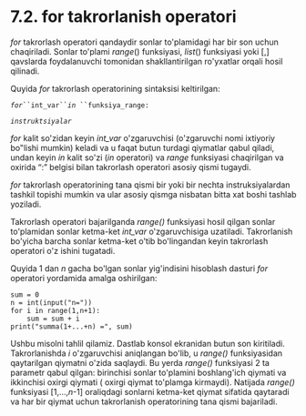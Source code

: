 # 7.2. for takrorlanish operatori

&#x20;_for_ takrorlash operatori qandaydir sonlar to'plamidagi har bir son uchun chaqiriladi. Sonlar to'plami  _range_() funksiyasi,  _list_() funksiyasi  yoki \[,] qavslarda foydalanuvchi tomonidan shakllantirilgan ro'yxatlar orqali hosil qilinadi.

&#x20;Quyida _for_ takrorlash operatorining sintaksisi keltirilgan:&#x20;

_`for`_` ``int_var`` `_`in`_` ``funksiya_range:`

&#x20;   _`instruktsiyalar`_

_for_ kalit so'zidan keyin _int\_var_ o'zgaruvchisi (o'zgaruvchi nomi ixtiyoriy bo‟lishi mumkin) keladi va u faqat butun turdagi qiymatlar qabul qiladi, undan keyin _in_ kalit so'zi (_in_ operatori) va _range_ funksiyasi chaqirilgan va oxirida “:” belgisi bilan takrorlash operatori asosiy qismi tugaydi.&#x20;

_for_ takrorlash operatorining tana qismi bir yoki bir nechta instruksiyalardan tashkil topishi mumkin va ular asosiy qismga nisbatan bitta xat boshi tashlab yoziladi.&#x20;

Takrorlash operatori bajarilganda _range()_ funksiyasi hosil qilgan sonlar to'plamidan sonlar ketma-ket _int\_var_ o'zgaruvchisiga uzatiladi. Takrorlanish bo'yicha barcha sonlar ketma-ket o'tib bo'lingandan keyin takrorlash operatori o'z ishini tugatadi.&#x20;

Quyida  1 dan _n_ gacha bo'lgan sonlar yig'indisini hisoblash dasturi _for_ operatori yordamida amalga oshirilgan:

```
sum = 0
n = int(input("n=")) 
for i in range(1,n+1):
    sum = sum + i
print("summa(1+...+n) =", sum)
```

Ushbu misolni tahlil qilamiz. Dastlab konsol ekranidan butun son kiritiladi. Takrorlanishda _i_ o'zgaruvchisi aniqlangan bo'lib, u _range()_ funksiyasidan qaytarilgan qiymatni o'zida saqlaydi. Bu yerda _range()_ funksiyasi 2 ta parametr qabul qilgan: birinchisi sonlar to'plamini boshlang'ich qiymati va ikkinchisi oxirgi qiymati ( oxirgi qiymat to'plamga kirmaydi). Natijada _range()_ funksiyasi \[1,…,_n_-1] oraliqdagi sonlarni ketma-ket qiymat sifatida qaytaradi va har bir qiymat uchun takrorlanish operatorining tana qismi bajariladi.
